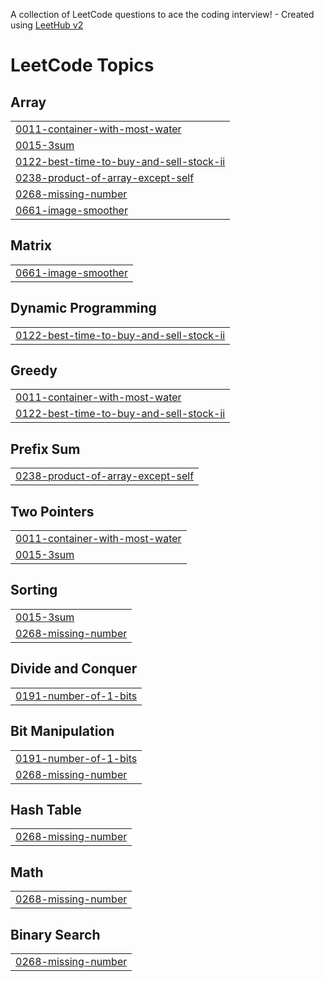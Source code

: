 A collection of LeetCode questions to ace the coding interview! - Created using [LeetHub v2](https://github.com/arunbhardwaj/LeetHub-2.0)
<!---LeetCode Topics Start-->
# LeetCode Topics
## Array
|  |
| ------- |
| [0011-container-with-most-water](https://github.com/vskr-23/Leetcode/tree/master/0011-container-with-most-water) |
| [0015-3sum](https://github.com/vskr-23/Leetcode/tree/master/0015-3sum) |
| [0122-best-time-to-buy-and-sell-stock-ii](https://github.com/vskr-23/Leetcode/tree/master/0122-best-time-to-buy-and-sell-stock-ii) |
| [0238-product-of-array-except-self](https://github.com/vskr-23/Leetcode/tree/master/0238-product-of-array-except-self) |
| [0268-missing-number](https://github.com/vskr-23/Leetcode/tree/master/0268-missing-number) |
| [0661-image-smoother](https://github.com/vskr-23/Leetcode/tree/master/0661-image-smoother) |
## Matrix
|  |
| ------- |
| [0661-image-smoother](https://github.com/vskr-23/Leetcode/tree/master/0661-image-smoother) |
## Dynamic Programming
|  |
| ------- |
| [0122-best-time-to-buy-and-sell-stock-ii](https://github.com/vskr-23/Leetcode/tree/master/0122-best-time-to-buy-and-sell-stock-ii) |
## Greedy
|  |
| ------- |
| [0011-container-with-most-water](https://github.com/vskr-23/Leetcode/tree/master/0011-container-with-most-water) |
| [0122-best-time-to-buy-and-sell-stock-ii](https://github.com/vskr-23/Leetcode/tree/master/0122-best-time-to-buy-and-sell-stock-ii) |
## Prefix Sum
|  |
| ------- |
| [0238-product-of-array-except-self](https://github.com/vskr-23/Leetcode/tree/master/0238-product-of-array-except-self) |
## Two Pointers
|  |
| ------- |
| [0011-container-with-most-water](https://github.com/vskr-23/Leetcode/tree/master/0011-container-with-most-water) |
| [0015-3sum](https://github.com/vskr-23/Leetcode/tree/master/0015-3sum) |
## Sorting
|  |
| ------- |
| [0015-3sum](https://github.com/vskr-23/Leetcode/tree/master/0015-3sum) |
| [0268-missing-number](https://github.com/vskr-23/Leetcode/tree/master/0268-missing-number) |
## Divide and Conquer
|  |
| ------- |
| [0191-number-of-1-bits](https://github.com/vskr-23/Leetcode/tree/master/0191-number-of-1-bits) |
## Bit Manipulation
|  |
| ------- |
| [0191-number-of-1-bits](https://github.com/vskr-23/Leetcode/tree/master/0191-number-of-1-bits) |
| [0268-missing-number](https://github.com/vskr-23/Leetcode/tree/master/0268-missing-number) |
## Hash Table
|  |
| ------- |
| [0268-missing-number](https://github.com/vskr-23/Leetcode/tree/master/0268-missing-number) |
## Math
|  |
| ------- |
| [0268-missing-number](https://github.com/vskr-23/Leetcode/tree/master/0268-missing-number) |
## Binary Search
|  |
| ------- |
| [0268-missing-number](https://github.com/vskr-23/Leetcode/tree/master/0268-missing-number) |
<!---LeetCode Topics End-->